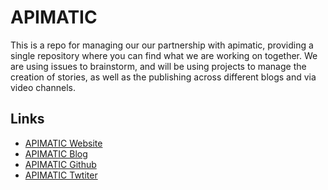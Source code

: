 # APIMATIC
This is a repo for managing our our partnership with apimatic, providing a single repository where you can find what we are working on together. We are using issues to brainstorm, and will be using projects to manage the creation of stories, as well as the publishing across different blogs and via video channels.

## Links

- [APIMATIC Website](https://www.apimatic.io/)
- [APIMATIC Blog](https://www.apimatic.io/blog)
- [APIMATIC Github](https://github.com/apimatic)
- [APIMATIC Twtiter](https://twitter.com/APIMatic)
